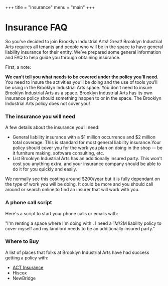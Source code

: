 +++
title = "Insurance"
menu = "main"
+++

# Insurance FAQ

So you’ve decided to join Brooklyn Industrial Arts! Great! Brooklyn Industrial Arts requires all tenants and people who will be in the space to have general liability insurance for their entity. We’ve prepared some general information and FAQ to help guide you through obtaining insurance.

First, a note:

**We can’t tell you what needs to be covered under the policy you’ll need.** You need to insure the activities you’ll be doing and the use of tools you’ll be using in the Brooklyn Industrial Arts space. You don’t need to insure Brooklyn Industrial Arts as a space. Brooklyn Industrial Arts has its own insurance policy should something happen to or in the space. The Brooklyn Industrial Arts policy does not cover you!

### The insurance you will need

A few details about the insurance you’ll need:

- General liability insurance with a $1 million occurrence and $2 million total coverage. This is standard for most general liability insurance.Your policy should cover you for the work you plan on doing in the shop -- be it furniture making, software consulting, etc.
- List Brooklyn Industrial Arts has an additionally insured party. This won't cost you anything extra, and your insurance company should be able to do it for you quickly and easily.

We normally see this costing around $200/year but it is fully dependant on the type of work you will be doing. It could be more and you should call around or search online to find an insurer that will work with you.

### A phone call script

Here's a script to start your phone calls or emails with:

"I'm renting a space where I'm doing <activities> with <tools>. I need a $1M/$2M liability policy to cover myself and my landlord needs to be an additionally insured party."

### Where to Buy

A list of places that folks at Brooklyn Industrial Arts have had success getting a policy with:

- [ACT Insurance](https://app.actinsurance.com/events/6236)
- Hiscox
- NewBridge
